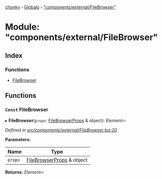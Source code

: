 [chonky](../README.md) › [Globals](../globals.md) › ["components/external/FileBrowser"](_components_external_filebrowser_.md)

# Module: "components/external/FileBrowser"

## Index

### Functions

* [FileBrowser](_components_external_filebrowser_.md#const-filebrowser)

## Functions

### `Const` FileBrowser

▸ **FileBrowser**(`props`: [FileBrowserProps](../interfaces/_types_file_browser_types_.filebrowserprops.md) & object): *Element‹›*

*Defined in [src/components/external/FileBrowser.tsx:20](https://github.com/TimboKZ/Chonky/blob/b63f6c0/src/components/external/FileBrowser.tsx#L20)*

**Parameters:**

Name | Type |
------ | ------ |
`props` | [FileBrowserProps](../interfaces/_types_file_browser_types_.filebrowserprops.md) & object |

**Returns:** *Element‹›*
